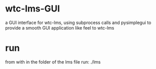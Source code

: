 # wtc-lms-GUI
a GUI interface for wtc-lms, using subprocess calls and pysimplegui to provide a smooth GUI application like feel to wtc-lms  
# run
from with in the folder of the lms file run:
./lms
